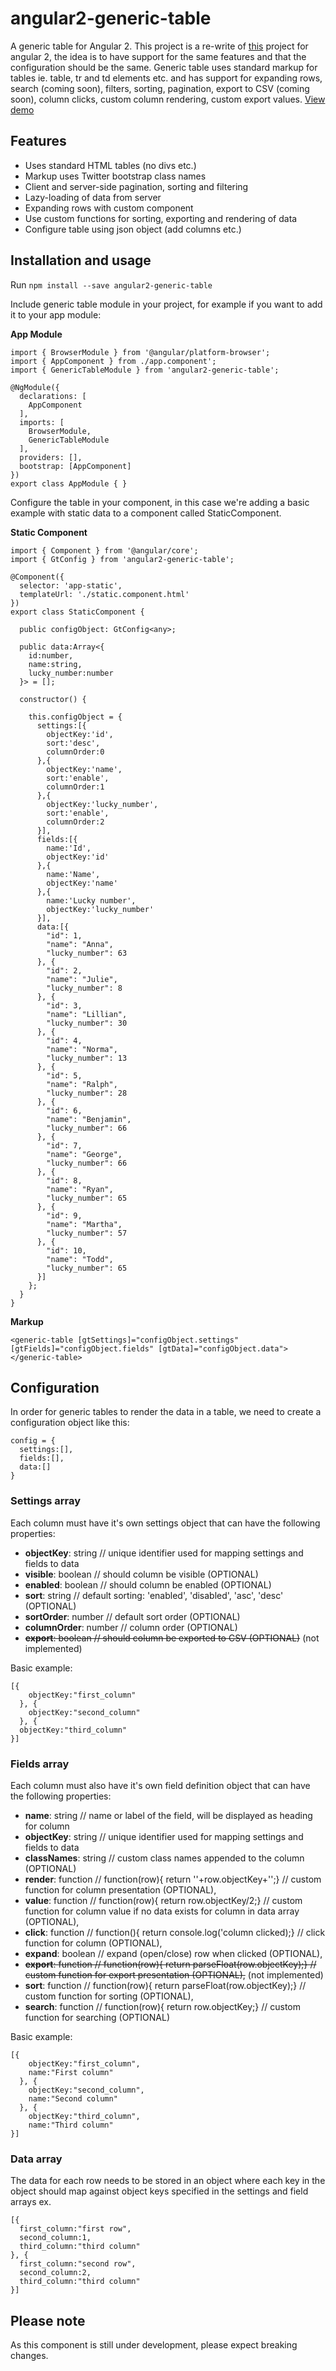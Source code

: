 # angular2-generic-table

A generic table for Angular 2. This project is a re-write of [this](https://github.com/hjalmers/angular-generic-table) project for angular 2, the idea is to have support for the same features and that the configuration should be the same. Generic table uses standard markup for tables ie. table, tr and td elements etc. and has support for expanding rows, search (coming soon), filters, sorting, pagination, export to CSV (coming soon), column clicks, custom column rendering, custom export values. [View demo](https://hjalmers.github.io/angular2-generic-table/examples)

## Features
- Uses standard HTML tables (no divs etc.)
- Markup uses Twitter bootstrap class names
- Client and server-side pagination, sorting and filtering
- Lazy-loading of data from server
- Expanding rows with custom component
- Use custom functions for sorting, exporting and rendering of data
- Configure table using json object (add columns etc.)

## Installation and usage

Run `npm install --save angular2-generic-table`

Include generic table module in your project, for example if you want to add it to your app module:

**App Module**
```
import { BrowserModule } from '@angular/platform-browser';
import { AppComponent } from ./app.component';
import { GenericTableModule } from 'angular2-generic-table';

@NgModule({
  declarations: [
    AppComponent
  ],
  imports: [
    BrowserModule,
    GenericTableModule
  ],
  providers: [],
  bootstrap: [AppComponent]
})
export class AppModule { }
```

Configure the table in your component, in this case we're adding a basic example with static data to a component called StaticComponent.

**Static Component**
```
import { Component } from '@angular/core';
import { GtConfig } from 'angular2-generic-table';

@Component({
  selector: 'app-static',
  templateUrl: './static.component.html'
})
export class StaticComponent {

  public configObject: GtConfig<any>;
  
  public data:Array<{
    id:number,
    name:string,
    lucky_number:number
  }> = [];

  constructor() {

    this.configObject = {
      settings:[{
        objectKey:'id',
        sort:'desc',
        columnOrder:0
      },{
        objectKey:'name',
        sort:'enable',
        columnOrder:1
      },{
        objectKey:'lucky_number',
        sort:'enable',
        columnOrder:2
      }],
      fields:[{
        name:'Id',
        objectKey:'id'
      },{
        name:'Name',
        objectKey:'name'
      },{
        name:'Lucky number',
        objectKey:'lucky_number'
      }],
      data:[{
        "id": 1,
        "name": "Anna",
        "lucky_number": 63
      }, {
        "id": 2,
        "name": "Julie",
        "lucky_number": 8
      }, {
        "id": 3,
        "name": "Lillian",
        "lucky_number": 30
      }, {
        "id": 4,
        "name": "Norma",
        "lucky_number": 13
      }, {
        "id": 5,
        "name": "Ralph",
        "lucky_number": 28
      }, {
        "id": 6,
        "name": "Benjamin",
        "lucky_number": 66
      }, {
        "id": 7,
        "name": "George",
        "lucky_number": 66
      }, {
        "id": 8,
        "name": "Ryan",
        "lucky_number": 65
      }, {
        "id": 9,
        "name": "Martha",
        "lucky_number": 57
      }, {
        "id": 10,
        "name": "Todd",
        "lucky_number": 65
      }]
    };
  }
}
```

**Markup**
```
<generic-table [gtSettings]="configObject.settings" [gtFields]="configObject.fields" [gtData]="configObject.data"></generic-table>
```


## Configuration

In order for generic tables to render the data in a table, we need to create a configuration object like this:
```
config = {
  settings:[],
  fields:[],
  data:[]
}
```

### Settings array
Each column must have it's own settings object that can have the following properties:

- **objectKey**: string // unique identifier used for mapping settings and fields to data 
- **visible**: boolean // should column be visible (OPTIONAL)
- **enabled**: boolean // should column be enabled (OPTIONAL)
- **sort**: string // default sorting: 'enabled', 'disabled', 'asc', 'desc' (OPTIONAL)
- **sortOrder**: number // default sort order (OPTIONAL)
- **columnOrder**: number // column order (OPTIONAL)
- ~~**export**: boolean // should column be exported to CSV (OPTIONAL)~~ (not implemented)

Basic example:

```
[{
    objectKey:"first_column"
  }, {
    objectKey:"second_column"
  }, {
  objectKey:"third_column"
}]
```

### Fields array
Each column must also have it's own field definition object that can have the following properties:

- **name**: string // name or label of the field, will be displayed as heading for column
- **objectKey**: string // unique identifier used for mapping settings and fields to data
- **classNames**: string // custom class names appended to the column (OPTIONAL)
- **render**: function // function(row){ return '<span>'+row.objectKey+'</span>';} // custom function for column presentation (OPTIONAL),
- **value**: function // function(row){ return row.objectKey/2;} // custom function for column value if no data exists for column in data array (OPTIONAL),
- **click**: function // function(){ return console.log('column clicked);} // click function for column (OPTIONAL),
- **expand**: boolean // expand (open/close) row when clicked (OPTIONAL),
- ~~**export**: function // function(row){ return parseFloat(row.objectKey);} // custom function for export presentation (OPTIONAL),~~ (not implemented)
- **sort**: function // function(row){ return parseFloat(row.objectKey);} // custom function for sorting (OPTIONAL),
- **search**: function // function(row){ return row.objectKey;} // custom function for searching (OPTIONAL)

Basic example:

```
[{
    objectKey:"first_column",
    name:"First column"
  }, {
    objectKey:"second_column",
    name:"Second column"
  }, {
    objectKey:"third_column",
    name:"Third column"
}]
```

### Data array
The data for each row needs to be stored in an object where each key in the object should map against object keys specified in the settings and field arrays ex.

```
[{
  first_column:"first row",
  second_column:1,
  third_column:"third column"
}, {
  first_column:"second row",
  second_column:2,
  third_column:"third column"
}]
```

## Please note
As this component is still under development, please expect breaking changes.
